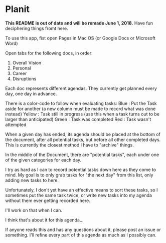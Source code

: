 # Planit
**This README is out of date and will be remade June 1, 2018.** Have fun deciphering things fromt here.

To use this app, fist open Pages in Mac OS (or Google Docs or Microsoft Word)

Open tabs for the following docs, in order:
1. Overall Vision
2. Personal
3. Career
6. Disruptions

Each doc represents different agendas.
They currently get planned every day, one day in advance.

There is a color-code to follow when evaluating tasks:
Blue : Put the Task aside for another (a new column must be made to record what was done instead)
Yellow : Task still in progress (use this when a task turns out to be larger than anticipated)
Green : Task was completed
Red : Task wasn't attempted

When a given day has ended, its agenda should be placed at the bottom of the document, after all potential tasks, but before all other completed days.
This is currently the closest method I have to "archive" things.

In the middle of the Document, there are "potential tasks", each under one of the given categories for each day.

I try as hard as I can to record potential tasks down here as they come to mind. My goal is to only grab tasks for "the next day" from this list, only adding new tasks to here.

Unfortunately, I don't yet have an effective means to sort these tasks, so I sometimes put the same task twice, or write new tasks into my agenda without them ever getting recorded here.

I'll work on that when I can.

I think that's about it for this agenda...

If anyone reads this and has any questions about it, please post an issue or something. I'll refine every part of this agenda as much as I possibly can.
